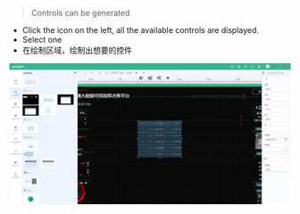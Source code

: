 > Controls can be generated

* Click the icon on the left, all the available controls are displayed.
* Select one
* 在绘制区域，绘制出想要的控件

![](/assets/chart_06.png)

